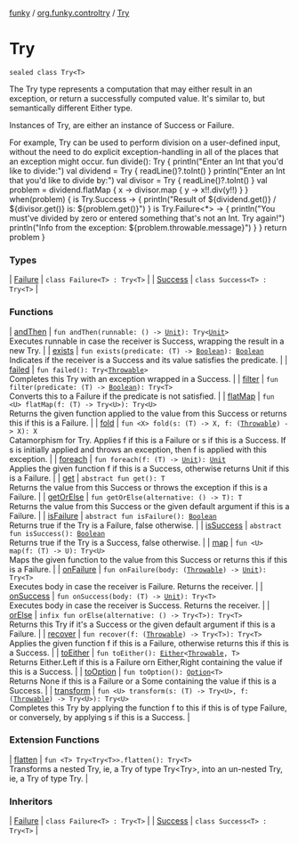 [funky](../../index.md) / [org.funky.controltry](../index.md) / [Try](.)

# Try

`sealed class Try<T>`

The Try type represents a computation that may either result in an exception, or return a successfully computed value.
It's similar to, but semantically different Either type.

Instances of Try, are either an instance of Success or Failure.

For example, Try can be used to perform division on a user-defined input, without the need to do explicit exception-handling in all of the places that an exception might occur.
fun divide(): Try {
        println("Enter an Int that you'd like to divide:")
        val dividend = Try { readLine()?.toInt() }
        println("Enter an Int that you'd like to divide by:")
        val divisor = Try { readLine()?.toInt() }
        val problem = dividend.flatMap { x -&gt; divisor.map { y -&gt; x!!.div(y!!) } }
        when(problem) {
            is Try.Success -&gt; {
                println("Result of ${dividend.get()} / ${divisor.get()} is: ${problem.get()}")
            }
            is Try.Failure&lt;*&gt; -&gt; {
                println("You must've divided by zero or entered something that's not an Int. Try again!")
                println("Info from the exception: ${problem.throwable.message}")
            }
        }
        return problem
    }

### Types

| [Failure](-failure/index.md) | `class Failure<T> : Try<T>` |
| [Success](-success/index.md) | `class Success<T> : Try<T>` |

### Functions

| [andThen](and-then.md) | `fun andThen(runnable: () -> `[`Unit`](https://kotlinlang.org/api/latest/jvm/stdlib/kotlin/-unit/index.html)`): Try<`[`Unit`](https://kotlinlang.org/api/latest/jvm/stdlib/kotlin/-unit/index.html)`>`<br>Executes runnable in case the receiver is Success, wrapping the result in a new Try. |
| [exists](exists.md) | `fun exists(predicate: (T) -> `[`Boolean`](https://kotlinlang.org/api/latest/jvm/stdlib/kotlin/-boolean/index.html)`): `[`Boolean`](https://kotlinlang.org/api/latest/jvm/stdlib/kotlin/-boolean/index.html)<br>Indicates if the receiver is a Success and its value satisfies the predicate. |
| [failed](failed.md) | `fun failed(): Try<`[`Throwable`](https://kotlinlang.org/api/latest/jvm/stdlib/kotlin/-throwable/index.html)`>`<br>Completes this Try with an exception wrapped in a Success. |
| [filter](filter.md) | `fun filter(predicate: (T) -> `[`Boolean`](https://kotlinlang.org/api/latest/jvm/stdlib/kotlin/-boolean/index.html)`): Try<T>`<br>Converts this to a Failure if the predicate is not satisfied. |
| [flatMap](flat-map.md) | `fun <U> flatMap(f: (T) -> Try<U>): Try<U>`<br>Returns the given function applied to the value from this Success or returns this if this is a Failure. |
| [fold](fold.md) | `fun <X> fold(s: (T) -> X, f: (`[`Throwable`](https://kotlinlang.org/api/latest/jvm/stdlib/kotlin/-throwable/index.html)`) -> X): X`<br>Catamorphism for Try. Applies f if this is a Failure or s if this is a Success. If s is initially applied and throws an exception, then f is applied with this exception. |
| [foreach](foreach.md) | `fun foreach(f: (T) -> `[`Unit`](https://kotlinlang.org/api/latest/jvm/stdlib/kotlin/-unit/index.html)`): `[`Unit`](https://kotlinlang.org/api/latest/jvm/stdlib/kotlin/-unit/index.html)<br>Applies the given function f if this is a Success, otherwise returns Unit if this is a Failure. |
| [get](get.md) | `abstract fun get(): T`<br>Returns the value from this Success or throws the exception if this is a Failure. |
| [getOrElse](get-or-else.md) | `fun getOrElse(alternative: () -> T): T`<br>Returns the value from this Success or the given default argument if this is a Failure. |
| [isFailure](is-failure.md) | `abstract fun isFailure(): `[`Boolean`](https://kotlinlang.org/api/latest/jvm/stdlib/kotlin/-boolean/index.html)<br>Returns true if the Try is a Failure, false otherwise. |
| [isSuccess](is-success.md) | `abstract fun isSuccess(): `[`Boolean`](https://kotlinlang.org/api/latest/jvm/stdlib/kotlin/-boolean/index.html)<br>Returns true if the Try is a Success, false otherwise. |
| [map](map.md) | `fun <U> map(f: (T) -> U): Try<U>`<br>Maps the given function to the value from this Success or returns this if this is a Failure. |
| [onFailure](on-failure.md) | `fun onFailure(body: (`[`Throwable`](https://kotlinlang.org/api/latest/jvm/stdlib/kotlin/-throwable/index.html)`) -> `[`Unit`](https://kotlinlang.org/api/latest/jvm/stdlib/kotlin/-unit/index.html)`): Try<T>`<br>Executes body in case the receiver is Failure. Returns the receiver. |
| [onSuccess](on-success.md) | `fun onSuccess(body: (T) -> `[`Unit`](https://kotlinlang.org/api/latest/jvm/stdlib/kotlin/-unit/index.html)`): Try<T>`<br>Executes body in case the receiver is Success. Returns the receiver. |
| [orElse](or-else.md) | `infix fun orElse(alternative: () -> Try<T>): Try<T>`<br>Returns this Try if it's a Success or the given default argument if this is a Failure. |
| [recover](recover.md) | `fun recover(f: (`[`Throwable`](https://kotlinlang.org/api/latest/jvm/stdlib/kotlin/-throwable/index.html)`) -> Try<T>): Try<T>`<br>Applies the given function f if this is a Failure, otherwise returns this if this is a Success. |
| [toEither](to-either.md) | `fun toEither(): `[`Either`](../../org.funky.either/-either/index.md)`<`[`Throwable`](https://kotlinlang.org/api/latest/jvm/stdlib/kotlin/-throwable/index.html)`, T>`<br>Returns Either.Left if this is a Failure orn Either,Right containing the value if this is a Success. |
| [toOption](to-option.md) | `fun toOption(): `[`Option`](../../org.funky.option/-option/index.md)`<T>`<br>Returns None if this is a Failure or a Some containing the value if this is a Success. |
| [transform](transform.md) | `fun <U> transform(s: (T) -> Try<U>, f: (`[`Throwable`](https://kotlinlang.org/api/latest/jvm/stdlib/kotlin/-throwable/index.html)`) -> Try<U>): Try<U>`<br>Completes this Try by applying the function f to this if this is of type Failure, or conversely, by applying s if this is a Success. |

### Extension Functions

| [flatten](../flatten.md) | `fun <T> Try<Try<T>>.flatten(): Try<T>`<br>Transforms a nested Try, ie, a Try of type Try&lt;Try&gt;, into an un-nested Try, ie, a Try of type Try. |

### Inheritors

| [Failure](-failure/index.md) | `class Failure<T> : Try<T>` |
| [Success](-success/index.md) | `class Success<T> : Try<T>` |

